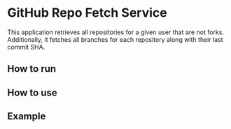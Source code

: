 # GitHub Repo Fetch Service

This application retrieves all repositories for a given user that are not forks. 
Additionally, it fetches all branches for each repository along with their last commit SHA.

## How to run

## How to use

## Example
